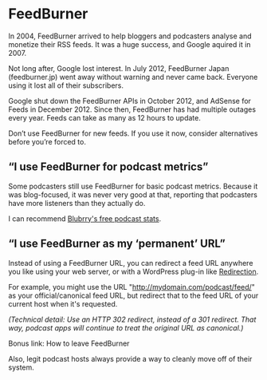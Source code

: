 # FeedBurner

In 2004, FeedBurner arrived to help bloggers and podcasters analyse and monetize their RSS feeds. It was a huge success, and Google aquired it in 2007.

Not long after, Google lost interest. In July 2012, FeedBurner Japan (feedburner.jp) went away without warning and never came back. Everyone using it lost all of their subscribers.

Google shut down the FeedBurner APIs in October 2012, and AdSense for Feeds in December 2012. Since then, FeedBurner has had multiple outages every year. Feeds can take as many as 12 hours to update.

Don’t use FeedBurner for new feeds. If you use it now, consider alternatives before you’re forced to.

## “I use FeedBurner for podcast metrics”

Some podcasters still use FeedBurner for basic podcast metrics. Because it was blog-focused, it was never very good at that, reporting that podcasters have more listeners than they actually do.

I can recommend [Blubrry's free podcast stats](http://create.blubrry.com/resources/podcast-media-download-statistics/basic-statistics/).

## “I use FeedBurner as my ‘permanent’ URL”

Instead of using a FeedBurner URL, you can redirect a feed URL anywhere you like using your web server, or with a WordPress plug-in like [Redirection](https://wordpress.org/plugins/redirection/).

For example, you might use the URL "http://mydomain.com/podcast/feed/" as your official/canonical feed URL, but redirect that to the feed URL of your current host when it's requested.

_(Technical detail: Use an HTTP 302 redirect, instead of a 301 redirect. That way, podcast apps will continue to treat the original URL as canonical.)_



Bonus link: How to leave FeedBurner

Also, legit podcast hosts always provide a way to cleanly move off of their system.
